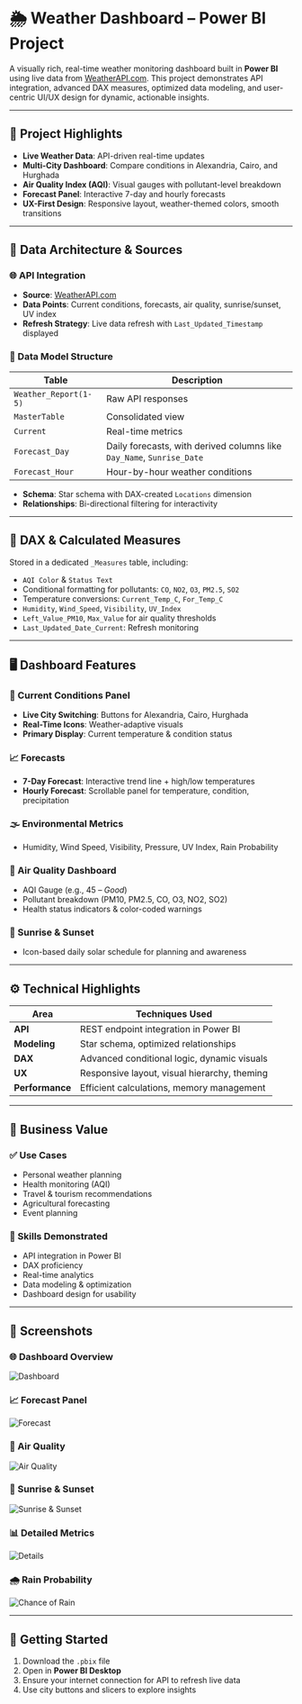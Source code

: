 # 🌦️ Weather Dashboard – Power BI Project

A visually rich, real-time weather monitoring dashboard built in **Power BI** using live data from [WeatherAPI.com](https://www.weatherapi.com/). This project demonstrates API integration, advanced DAX measures, optimized data modeling, and user-centric UI/UX design for dynamic, actionable insights.

---

## 📌 Project Highlights

* **Live Weather Data**: API-driven real-time updates
* **Multi-City Dashboard**: Compare conditions in Alexandria, Cairo, and Hurghada
* **Air Quality Index (AQI)**: Visual gauges with pollutant-level breakdown
* **Forecast Panel**: Interactive 7-day and hourly forecasts
* **UX-First Design**: Responsive layout, weather-themed colors, smooth transitions

---

## 🔗 Data Architecture & Sources

### 🌐 API Integration

* **Source**: [WeatherAPI.com](https://www.weatherapi.com/)
* **Data Points**: Current conditions, forecasts, air quality, sunrise/sunset, UV index
* **Refresh Strategy**: Live data refresh with `Last_Updated_Timestamp` displayed

### 🧩 Data Model Structure

| Table                 | Description                                                           |
| --------------------- | --------------------------------------------------------------------- |
| `Weather_Report(1-5)` | Raw API responses                                                     |
| `MasterTable`         | Consolidated view                                                     |
| `Current`             | Real-time metrics                                                     |
| `Forecast_Day`        | Daily forecasts, with derived columns like `Day_Name`, `Sunrise_Date` |
| `Forecast_Hour`       | Hour-by-hour weather conditions                                       |

* **Schema**: Star schema with DAX-created `Locations` dimension
* **Relationships**: Bi-directional filtering for interactivity

---

## 📐 DAX & Calculated Measures

Stored in a dedicated `_Measures` table, including:

* `AQI Color` & `Status Text`
* Conditional formatting for pollutants: `CO`, `NO2`, `O3`, `PM2.5`, `SO2`
* Temperature conversions: `Current_Temp_C`, `For_Temp_C`
* `Humidity`, `Wind_Speed`, `Visibility`, `UV_Index`
* `Left_Value_PM10`, `Max_Value` for air quality thresholds
* `Last_Updated_Date_Current`: Refresh monitoring

---

## 🖥️ Dashboard Features

### 🔴 Current Conditions Panel

* **Live City Switching**: Buttons for Alexandria, Cairo, Hurghada
* **Real-Time Icons**: Weather-adaptive visuals
* **Primary Display**: Current temperature & condition status

### 📈 Forecasts

* **7-Day Forecast**: Interactive trend line + high/low temperatures
* **Hourly Forecast**: Scrollable panel for temperature, condition, precipitation

### 🌫️ Environmental Metrics

* Humidity, Wind Speed, Visibility, Pressure, UV Index, Rain Probability

### 🧪 Air Quality Dashboard

* AQI Gauge (e.g., 45 – *Good*)
* Pollutant breakdown (PM10, PM2.5, CO, O3, NO2, SO2)
* Health status indicators & color-coded warnings

### 🌄 Sunrise & Sunset

* Icon-based daily solar schedule for planning and awareness

---

## ⚙️ Technical Highlights

| Area            | Techniques Used                              |
| --------------- | -------------------------------------------- |
| **API**         | REST endpoint integration in Power BI        |
| **Modeling**    | Star schema, optimized relationships         |
| **DAX**         | Advanced conditional logic, dynamic visuals  |
| **UX**          | Responsive layout, visual hierarchy, theming |
| **Performance** | Efficient calculations, memory management    |

---

## 🧠 Business Value

### ✅ Use Cases

* Personal weather planning
* Health monitoring (AQI)
* Travel & tourism recommendations
* Agricultural forecasting
* Event planning

### 💼 Skills Demonstrated

* API integration in Power BI
* DAX proficiency
* Real-time analytics
* Data modeling & optimization
* Dashboard design for usability

---

## 📸 Screenshots

### 🌐 Dashboard Overview
![Dashboard](imgs/Dashboard.png)

### 📈 Forecast Panel
![Forecast](imgs/Forecast.png)

### 🧪 Air Quality
![Air Quality](imgs/AirQuality.png)

### 🌄 Sunrise & Sunset
![Sunrise & Sunset](imgs/Sunset_Sunrise.png)

### 📊 Detailed Metrics
![Details](imgs/Details.png)

### 🌧️ Rain Probability
![Chance of Rain](imgs/ChanceofRain.png)


---
## 🚀 Getting Started

1. Download the `.pbix` file
2. Open in **Power BI Desktop**
3. Ensure your internet connection for API to refresh live data
4. Use city buttons and slicers to explore insights
